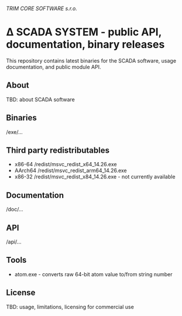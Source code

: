 ﻿*TRIM CORE SOFTWARE s.r.o.*
# ∆ SCADA SYSTEM - public API, documentation, binary releases

This repository contains latest binaries for the SCADA software, usage documentation, and public module API.

## About

TBD: about SCADA software

## Binaries

/exe/...

## Third party redistributables

* x86-64 /redist/msvc_redist_x64_14.26.exe
* AArch64 /redist/msvc_redist_arm64_14.26.exe
* x86-32 /redist/msvc_redist_x84_14.26.exe - not currently available

## Documentation

/doc/...

## API

/api/...

## Tools

* atom.exe - converts raw 64-bit atom value to/from string number

## License

TBD: usage, limitations, licensing for commercial use
